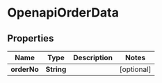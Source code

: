 # OpenapiOrderData

## Properties
Name | Type | Description | Notes
------------ | ------------- | ------------- | -------------
**orderNo** | **String** |  |  [optional]
